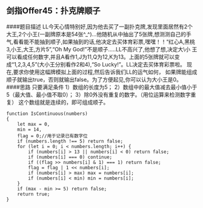 ## 剑指Offer45：扑克牌顺子
####题目描述
LL今天心情特别好,因为他去买了一副扑克牌,发现里面居然有2个大王,2个小王(一副牌原本是54张^_^)...他随机从中抽出了5张牌,想测测自己的手气,看看能不能抽到顺子,如果抽到的话,他决定去买体育彩票,嘿嘿！！“红心A,黑桃3,小王,大王,方片5”,“Oh My God!”不是顺子.....LL不高兴了,他想了想,决定大\小 王可以看成任何数字,并且A看作1,J为11,Q为12,K为13。上面的5张牌就可以变成“1,2,3,4,5”(大小王分别看作2和4),“So Lucky!”。LL决定去买体育彩票啦。 现在,要求你使用这幅牌模拟上面的过程,然后告诉我们LL的运气如何， 如果牌能组成顺子就输出true，否则就输出false。为了方便起见,你可以认为大小王是0。  
####思路
只要满足条件
1）数组的长度为5；
2）数组中的最大值减去最小值小于5（最大值、最小值不取0）；
3）除0外没有重复的数字。（用位运算来检测数字重复）
这个数组就是连续的，即可组成顺子。  
```
function IsContinuous(numbers)
{
    let max = 0,
    min = 14,
    flag = 0;//用于记录已有数字位
    if (numbers.length !== 5) return false;
    for (let i = 0; i < numbers.length; i++) {
        if (numbers[i] > 13 || numbers[i] < 0) return false;
        if (numbers[i] === 0) continue;
        if ((flag >> numbers[i] & 1) === 1) return false;
        flag = flag | 1 << numbers[i];
        if (numbers[i] > max) max = numbers[i];
        if (numbers[i] < min) min = numbers[i];
    }
    if (max - min >= 5) return false;
    return true;
}
```
